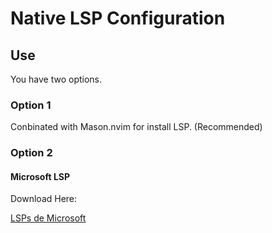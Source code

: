 # Native LSP Configuration

## Use

You have two options.

### Option 1

Conbinated with Mason.nvim for install LSP. (Recommended)

### Option 2

#### Microsoft LSP

Download Here:

[LSPs de Microsoft](https://microsoft.github.io/language-server-protocol/implementors/servers/)
